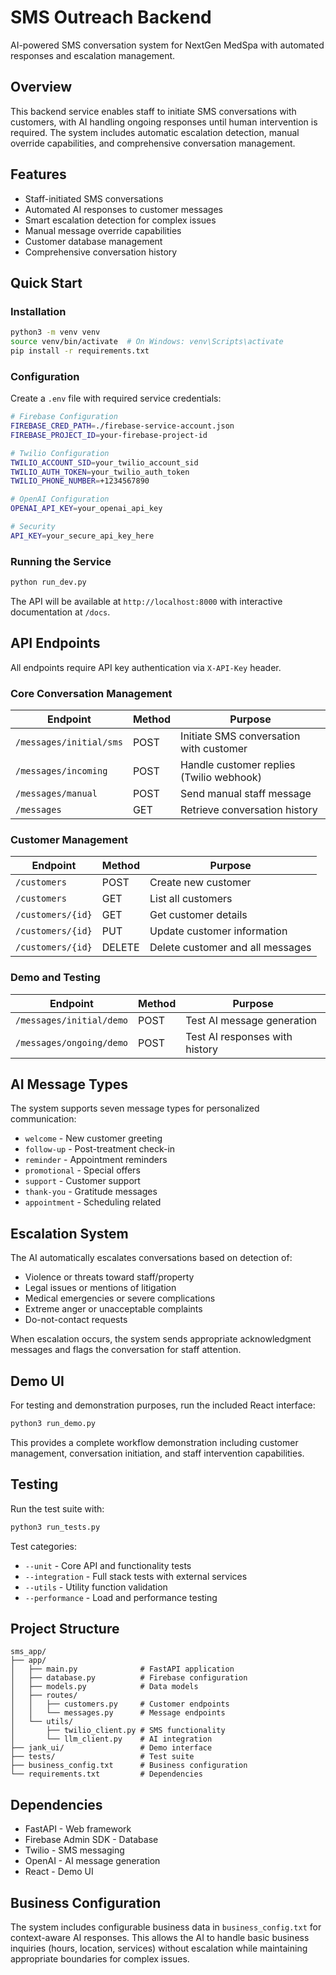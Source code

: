 # SMS Outreach Backend

AI-powered SMS conversation system for NextGen MedSpa with automated responses and escalation management.

## Overview

This backend service enables staff to initiate SMS conversations with customers, with AI handling ongoing responses until human intervention is required. The system includes automatic escalation detection, manual override capabilities, and comprehensive conversation management.

## Features

- Staff-initiated SMS conversations
- Automated AI responses to customer messages
- Smart escalation detection for complex issues
- Manual message override capabilities
- Customer database management
- Comprehensive conversation history

## Quick Start

### Installation

```bash
python3 -m venv venv
source venv/bin/activate  # On Windows: venv\Scripts\activate
pip install -r requirements.txt
```

### Configuration

Create a `.env` file with required service credentials:

```bash
# Firebase Configuration
FIREBASE_CRED_PATH=./firebase-service-account.json
FIREBASE_PROJECT_ID=your-firebase-project-id

# Twilio Configuration  
TWILIO_ACCOUNT_SID=your_twilio_account_sid
TWILIO_AUTH_TOKEN=your_twilio_auth_token
TWILIO_PHONE_NUMBER=+1234567890

# OpenAI Configuration
OPENAI_API_KEY=your_openai_api_key

# Security
API_KEY=your_secure_api_key_here
```

### Running the Service

```bash
python run_dev.py
```

The API will be available at `http://localhost:8000` with interactive documentation at `/docs`.

## API Endpoints

All endpoints require API key authentication via `X-API-Key` header.

### Core Conversation Management

| Endpoint | Method | Purpose |
|----------|--------|---------|
| `/messages/initial/sms` | POST | Initiate SMS conversation with customer |
| `/messages/incoming` | POST | Handle customer replies (Twilio webhook) |
| `/messages/manual` | POST | Send manual staff message |
| `/messages` | GET | Retrieve conversation history |

### Customer Management

| Endpoint | Method | Purpose |
|----------|--------|---------|
| `/customers` | POST | Create new customer |
| `/customers` | GET | List all customers |
| `/customers/{id}` | GET | Get customer details |
| `/customers/{id}` | PUT | Update customer information |
| `/customers/{id}` | DELETE | Delete customer and all messages |

### Demo and Testing

| Endpoint | Method | Purpose |
|----------|--------|---------|
| `/messages/initial/demo` | POST | Test AI message generation |
| `/messages/ongoing/demo` | POST | Test AI responses with history |

## AI Message Types

The system supports seven message types for personalized communication:

- `welcome` - New customer greeting
- `follow-up` - Post-treatment check-in
- `reminder` - Appointment reminders
- `promotional` - Special offers
- `support` - Customer support
- `thank-you` - Gratitude messages
- `appointment` - Scheduling related

## Escalation System

The AI automatically escalates conversations based on detection of:

- Violence or threats toward staff/property
- Legal issues or mentions of litigation
- Medical emergencies or severe complications
- Extreme anger or unacceptable complaints
- Do-not-contact requests

When escalation occurs, the system sends appropriate acknowledgment messages and flags the conversation for staff attention.

## Demo UI

For testing and demonstration purposes, run the included React interface:

```bash
python3 run_demo.py
```

This provides a complete workflow demonstration including customer management, conversation initiation, and staff intervention capabilities.

## Testing

Run the test suite with:

```bash
python3 run_tests.py
```

Test categories:
- `--unit` - Core API and functionality tests
- `--integration` - Full stack tests with external services
- `--utils` - Utility function validation
- `--performance` - Load and performance testing

## Project Structure

```
sms_app/
├── app/
│   ├── main.py              # FastAPI application
│   ├── database.py          # Firebase configuration
│   ├── models.py            # Data models
│   ├── routes/
│   │   ├── customers.py     # Customer endpoints
│   │   └── messages.py      # Message endpoints
│   └── utils/
│       ├── twilio_client.py # SMS functionality
│       └── llm_client.py    # AI integration
├── jank_ui/                 # Demo interface
├── tests/                   # Test suite
├── business_config.txt      # Business configuration
└── requirements.txt         # Dependencies
```

## Dependencies

- FastAPI - Web framework
- Firebase Admin SDK - Database
- Twilio - SMS messaging
- OpenAI - AI message generation
- React - Demo UI

## Business Configuration

The system includes configurable business data in `business_config.txt` for context-aware AI responses. This allows the AI to handle basic business inquiries (hours, location, services) without escalation while maintaining appropriate boundaries for complex issues.
